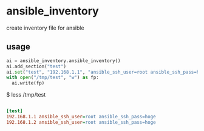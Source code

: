 # ansible_inventory
create inventory file for ansible

## usage
```python
ai = ansible_inventory.ansible_inventory()
ai.add_section("test")
ai.set("test", "192.168.1.1", "ansible_ssh_user=root ansible_ssh_pass=hoge")
with open("/tmp/test", "w") as fp:
  ai.write(fp)
```

$ less /tmp/test
```ini

[test]
192.168.1.1 ansible_ssh_user=root ansible_ssh_pass=hoge
192.168.1.2 ansible_ssh_user=root ansible_ssh_pass=hoge
```
